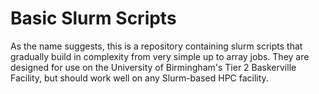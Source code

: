 # Basic Slurm Scripts

As the name suggests, this is a repository containing slurm scripts that gradually build in complexity from very simple up to array jobs. They are designed for use on the University of Birmingham's Tier 2 Baskerville Facility, but should work well on any Slurm-based HPC facility.

